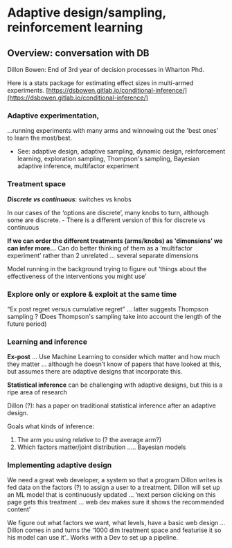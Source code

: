 # Adaptive design/sampling, reinforcement learning

## Overview: conversation with DB

Dillon Bowen: End of 3rd year of decision processes in Wharton Phd.

Here is a stats package for estimating effect sizes in multi-armed experiments. [https://dsbowen.gitlab.io/conditional-inference/](https://dsbowen.gitlab.io/conditional-inference/)

### **Adaptive experimentation**,

...running experiments with many arms and winnowing out the 'best ones' to learn the most/best.

* See: adaptive design, adaptive sampling, dynamic design, reinforcement learning,  exploration sampling, Thompson's sampling, Bayesian adaptive inference, multifactor experiment

### Treatment space

_**Discrete vs continuous**_: switches vs knobs

In our cases of the ‘options are discrete’, many knobs to turn, although some are discrete. - There is a different version of this for discrete vs continuous

**If we can order the different treatments (arms/knobs) as 'dimensions' we can infer more...** Can do better thinking of them as a ‘multifactor experiment’ rather than 2 unrelated … several separate dimensions

Model running in the background trying to figure out ‘things about the effectiveness of the interventions you might use’

### **Explore only or explore & exploit at the same time**

“Ex post regret versus cumulative regret” … latter suggests Thompson sampling ? (Does Thompson's sampling take into account the length of the future period)

### **Learning and inference**

**Ex-post** … Use Machine Learning to consider which matter and how much they matter … although he doesn’t know of papers that have looked at this, but assumes there are adaptive designs that incorporate this.

**Statistical inference** can be challenging with adaptive designs, but this is a ripe area of research

Dillon (?): has a paper on traditional statistical inference after an adaptive design.

Goals what kinds of inference:

1. The arm you using relative to (? the average arm?)
2. Which factors matter/joint distribution ….. Bayesian models 

### Implementing adaptive design

We need a great web developer, a system so that a program Dillon writes is fed data on the factors (?) to assign a user to a treatment. Dillon will set up an ML model that is continuously updated … ‘next person clicking on this page gets this treatment … web dev makes sure it shows the recommended content’

We figure out what factors we want, what levels, have a basic web design … Dillon comes in and turns the ‘1000 dim treatment space and featurise it so his model can use it’.. Works with a Dev to set up a pipeline.
